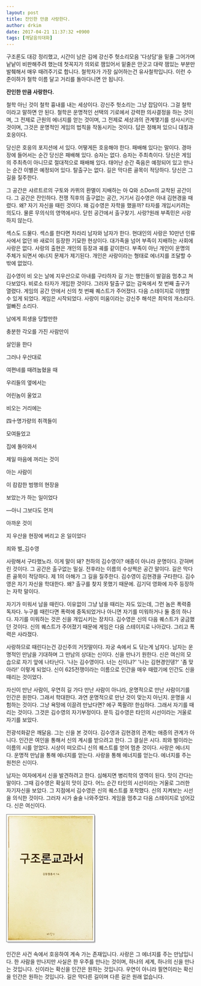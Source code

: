 ```yaml
---
layout: post
title: 잔인한 만큼 사랑한다.
author: drkim
date: 2017-04-21 11:37:32 +0900
tags: [깨달음의대화]
---
```

구조론도 대강 정리했고, 시간이 남은 김에 강신주 헛소리모음 '다상담'을 밑줄 그어가며 낱낱이 비판해주려 했는데 첫꼭지가 의외로 잼있어서 밑줄은 안긋고 대략 잼있는 부분만 발췌해서 매우 때려주기로 합니다. 철학자가 가장 싫어하는건 유사철학입니다. 이런 수준이하가 철학 이름 달고 거리를 돌아다니면 안 됩니다. 

  


**잔인한 만큼 사랑한다.**

  


철학 아닌 것이 철학 흉내를 내는 세상이다. 강신주 헛소리는 그냥 잡담이다. 그걸 철학이라고 말하면 안 된다. 철학은 운명적인 선택의 기로에서 강력한 의사결정을 하는 것이며, 그 전제로 근원의 에너지를 얻는 것이며, 그 전제로 세상과의 관계맺기를 성사시키는 것이며, 그것은 운명적인 게임의 법칙을 작동시키는 것이다. 답은 정해져 있으니 대칭과 호응이다. 

  


당신은 호응의 포지션에 서 있다. 어떻게든 호응해야 한다. 패배해 있다는 말이다. 경마장에 들어서는 순간 당신은 패배해 있다. 승자는 없다. 승자는 주최측이다. 당신은 게임의 주최측이 아니므로 절대적으로 패배해 있다. 태어난 순간 죽음은 예정되어 있고 만나는 순간 이별은 예정되어 있다. 탈출구는 없다. 길은 막다른 골목이 적당하다. 당신은 그 길을 질주한다. 

  


그 공간은 샤르트르의 구토와 카뮈의 환멸이 지배하는 아 Q와 소Don의 교착된 공간이다. 그 공간은 잔인하다. 전쟁 직후의 출구없는 공간, 거기서 김수영은 아내 김현경을 때렸다. 왜? 자기 자신을 때린 것이다. 왜 김수영은 자학을 했을까? 타자를 개입시키려는 의도다. 물론 무의식의 영역에서다. 닫힌 공간에서 출구찾기. 사랑?원래 부족민은 사랑하지 않는다.

  


섹스도 드물다. 섹스를 한다면 차라리 남자와 남자가 한다. 현대인의 사랑은 10만년 인류사에서 없던 바 새로이 등장한 기묘한 현상이다. 대가족을 넘어 부족이 지배하는 사회에 사랑은 없다. 사랑의 출현은 개인의 등장과 궤를 같이한다. 부족이 아닌 개인이 운명의 주체가 되면서 에너지 문제가 제기된다. 개인은 사랑이라는 형태로 에너지를 조달할 수 밖에 없었다.

  


김수영이 비 오는 날에 지우산으로 아내를 구타하자 길 가는 행인들이 발걸음 멈추고 쳐다보았다. 비로소 타자가 개입한 것이다. 그러자 탈출구 없는 감옥에서 첫 번째 출구가 열렸다. 게임의 공간 안에서 신의 첫 번째 퀘스트가 주어졌다. 다음 스테이지로 이행할 수 있게 되었다. 게임은 시작되었다. 사랑이 미움이라는 강신주 해석은 최악의 개소리다. 얼빠진 소리다. 

  


남에게 희생을 당할만한  
  
충분한 각오를 가진 사람만이  
  
살인을 한다 

  


그러나 우산대로  
  
여편네를 때려눕혔을 때  
  
우리들의 옆에서는  
  
어린놈이 울었고  
  
비오는 거리에는  
  
四十명가량의 취객들이  
  
모여들었고  
  
집에 돌아와서  
  
제일 마음에 꺼리는 것이  
  
아는 사람이  
  
이 캄캄한 범행의 현장을  
  
보았는가 하는 일이었다  
  
—아니 그보다도 먼저  
  
아까운 것이  
  
지 우산을 현장에 버리고 온 일이었다 

  


죄와 벌_김수영

  


사랑해서 구타했노라. 이게 말이 돼? 천하의 김수영이? 애증이 아니라 운명이다. 갇혀버린 것이다. 그 공간은 출구없는 밀실. 전후라는 이름의 수상쩍은 공간 말이다. 길은 막다른 골목이 적당하다. 제 1의 아해가 그 길을 질주한다. 김수영이 김현경을 구타한다. 김수영은 자기 자신을 학대한다. 왜? 출구를 찾지 못했기 때문에. 김기덕 영화에 자주 등장하는 자학 말이다. 

  


자기가 미워서 남을 때린다. 이유없이 그냥 남을 때리는 자도 있는데, 그런 놈은 폭력중독자다. 누구를 때린다면 폭력에 중독되었거나 아니면 자기를 미워하거나 둘 중의 하나다. 자기를 미워하는 것은 신을 개입시키는 장치다. 김수영은 신의 다음 퀘스트가 궁금했던 것이다. 신의 퀘스트가 주어졌기 때문에 게임은 다음 스테이지로 나아갔다. 그리고 폭력은 사라졌다. 

  


사랑하므로 때린다는건 강신주의 거짓말이다. 자궁 속에서 도 닦는게 남자다. 남자는 운명적인 만남을 기대하며 그 만남의 상대는 신이다. 신을 만나기 원한다. 신은 여신의 모습으로 자기 앞에 나타난다. '나는 김수영이다. 너는 신이냐?' '나는 김현경인뎅?' '좀 맞아라!' 이렇게 되었다. 신이 625전쟁이라는 이름으로 인간을 매우 때렸기에 인간도 신을 때리는 것이었다. 

  


자신이 만난 사람이, 우연히 길 가다 만난 사람이 아니라, 운명적으로 만난 사람이기를 인간은 원한다. 그래서 학대한다. 과연 운명적으로 만난 것이 맞는지 아닌지. 운명을 시험하는 것이다. 그냥 욕망에 이끌려 만났다면? 에구 쪽팔려! 한심하다. 그래서 자기를 때리는 것이다. 그것은 김수영의 자기부정이다. 문득 김수영은 타인의 시선이라는 거울로 자기를 보았다.

  


전광석화같은 깨달음. 그는 신을 본 것이다. 김수영과 김현경의 관계는 애증의 관계가 아니다. 인간은 여인을 통해서 신의 계시를 받으려고 한다. 그 결실은 시다. 죄와 벌이라는 이름의 시를 얻었다. 시상이 떠오르니 신의 퀘스트를 얻어 멈춘 것이다. 사랑은 에너지다. 운명적 만남을 통해 에너지를 얻는다. 사랑을 통해 에너지를 얻는다. 에너지를 주는 원천은 신이다.

  


남자는 여자에게서 신을 발견하려고 한다. 심해지면 병리학의 영역이 된다. 맛이 간다는 말이다. 그때 김수영은 확실히 맛이 갔다. 어느 순간 타인의 시선이라는 거울로 그러한 자기자신을 보았다. 그 지점에서 김수영은 신의 퀘스트를 포착했다. 신의 지켜보는 시선을 의식한 것이다. 그러자 시가 술술 나와주었다. 게임을 멈추고 다음 스테이지로 넘어갔다. 신은 여신이다.

  


  



 ![](/files/attach/images/198/047/835/20170108_234810.jpg) 

  


인간은 사건 속에서 호응하여 계속 가는 존재입니다. 사랑은 그 에너지를 주는 만남입니다. 한 사람을 만나지만 사실은 한 우주를 만나는 것이며, 하나의 세계, 하나의 신을 만나는 것입니다. 신이라는 확신을 인간은 원하는 것입니다. 우연이 아니라 필연이라는 확신을 인간은 원하는 것입니다. 길은 막다른 길이며 다른 길은 원래 없습니다.